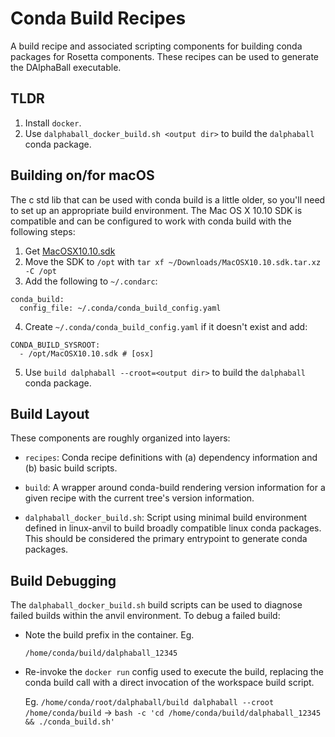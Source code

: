 # Conda Build Recipes

A  build recipe and associated scripting components for building conda
packages for Rosetta components. These recipes can be used to generate
the DAlphaBall executable.

## TLDR

1. Install `docker`.
2. Use `dalphaball_docker_build.sh <output dir>` to build the `dalphaball`
   conda package.

## Building on/for macOS
The c std lib that can be used with conda build is a little older, so you'll
need to set up an appropriate build environment. The Mac OS X 10.10 SDK is
compatible and can be configured to work with conda build with the following
steps:

1. Get [MacOSX10.10.sdk](https://github.com/phracker/MacOSX-SDKs/releases/download/10.15/MacOSX10.10.sdk.tar.xz)
2. Move the SDK to `/opt` with `tar xf ~/Downloads/MacOSX10.10.sdk.tar.xz -C /opt`
3. Add the following to `~/.condarc`:
```
conda_build:
  config_file: ~/.conda/conda_build_config.yaml
```
4. Create `~/.conda/conda_build_config.yaml` if it doesn't exist and add:
```
CONDA_BUILD_SYSROOT:
  - /opt/MacOSX10.10.sdk # [osx]
```
5. Use `build dalphaball --croot=<output dir>` to build the `dalphaball`
   conda package.

## Build Layout

These components are roughly organized into layers:

- `recipes`: Conda recipe definitions with (a) dependency information and
    (b) basic build scripts.

- `build`: A wrapper around conda-build rendering version information for
  a given recipe with the current tree's version information.

- `dalphaball_docker_build.sh`: Script using minimal build
  environment defined in linux-anvil to build broadly compatible linux
  conda packages. This should be considered the primary entrypoint to
  generate conda packages.

## Build Debugging

The `dalphaball_docker_build.sh` build scripts can be used to
diagnose failed builds within the anvil environment. To debug a failed
build:

  * Note the build prefix in the container.
    Eg.

    `/home/conda/build/dalphaball_12345`

  * Re-invoke the `docker run` config used to execute the build, replacing
    the conda build call with a direct invocation of the workspace build
    script.

    Eg.
    `/home/conda/root/dalphaball/build dalphaball --croot /home/conda/build`
    ->
    `bash -c 'cd /home/conda/build/dalphaball_12345 && ./conda_build.sh'`
